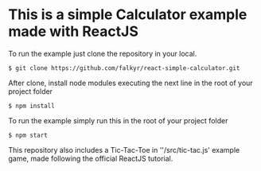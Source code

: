 # This is a simple Calculator example made with ReactJS

To run the example just clone the repository in your local.

```
$ git clone https://github.com/falkyr/react-simple-calculator.git
```

After clone, install node modules executing the next line in the root of your project folder

```
$ npm install
```

To run the example simply run this in the root of your project folder

```
$ npm start
```

This repository also includes a Tic-Tac-Toe in ''/src/tic-tac.js' example game, made following the official ReactJS tutorial.